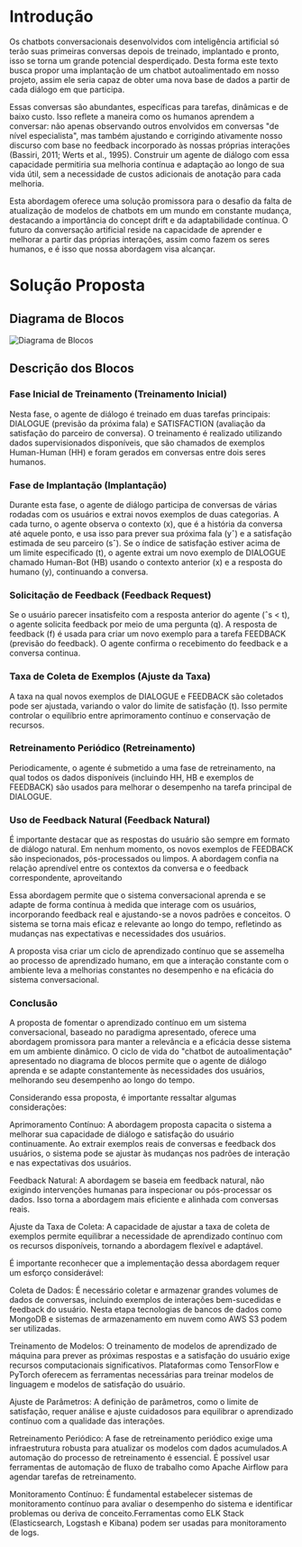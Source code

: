 # Introdução

Os chatbots conversacionais desenvolvidos com inteligência artificial só terão suas primeiras conversas depois de treinado, implantado e pronto, isso se torna um grande potencial desperdiçado. Desta forma este texto busca propor uma implantação de um chatbot autoalimentado em nosso projeto, assim ele seria capaz de obter uma nova base de dados a partir de cada diálogo em que participa.

Essas conversas são abundantes, específicas para tarefas, dinâmicas e de baixo custo. Isso reflete a maneira como os humanos aprendem a conversar: não apenas observando outros envolvidos em conversas "de nível especialista", mas também ajustando e corrigindo ativamente nosso discurso com base no feedback incorporado às nossas próprias interações (Bassiri, 2011; Werts et al., 1995). Construir um agente de diálogo com essa capacidade permitiria sua melhoria contínua e adaptação ao longo de sua vida útil, sem a necessidade de custos adicionais de anotação para cada melhoria.

Esta abordagem oferece uma solução promissora para o desafio da falta de atualização de modelos de chatbots em um mundo em constante mudança, destacando a importância do concept drift e da adaptabilidade contínua. O futuro da conversação artificial reside na capacidade de aprender e melhorar a partir das próprias interações, assim como fazem os seres humanos, e é isso que nossa abordagem visa alcançar.

# Solução Proposta

## Diagrama de Blocos

![Diagrama de Blocos](link_para_a_imagem.png)

## Descrição dos Blocos

### Fase Inicial de Treinamento (Treinamento Inicial)

Nesta fase, o agente de diálogo é treinado em duas tarefas principais: DIALOGUE (previsão da próxima fala) e SATISFACTION (avaliação da satisfação do parceiro de conversa). O treinamento é realizado utilizando dados supervisionados disponíveis, que são chamados de exemplos Human-Human (HH) e foram gerados em conversas entre dois seres humanos.

### Fase de Implantação (Implantação)

Durante esta fase, o agente de diálogo participa de conversas de várias rodadas com os usuários e extrai novos exemplos de duas categorias. A cada turno, o agente observa o contexto (x), que é a história da conversa até aquele ponto, e usa isso para prever sua próxima fala (yˆ) e a satisfação estimada de seu parceiro (sˆ). Se o índice de satisfação estiver acima de um limite especificado (t), o agente extrai um novo exemplo de DIALOGUE chamado Human-Bot (HB) usando o contexto anterior (x) e a resposta do humano (y), continuando a conversa.

### Solicitação de Feedback (Feedback Request)

Se o usuário parecer insatisfeito com a resposta anterior do agente (ˆs < t), o agente solicita feedback por meio de uma pergunta (q). A resposta de feedback (f) é usada para criar um novo exemplo para a tarefa FEEDBACK (previsão do feedback). O agente confirma o recebimento do feedback e a conversa continua.

### Taxa de Coleta de Exemplos (Ajuste da Taxa)

A taxa na qual novos exemplos de DIALOGUE e FEEDBACK são coletados pode ser ajustada, variando o valor do limite de satisfação (t). Isso permite controlar o equilíbrio entre aprimoramento contínuo e conservação de recursos.

### Retreinamento Periódico (Retreinamento)

Periodicamente, o agente é submetido a uma fase de retreinamento, na qual todos os dados disponíveis (incluindo HH, HB e exemplos de FEEDBACK) são usados para melhorar o desempenho na tarefa principal de DIALOGUE.

### Uso de Feedback Natural (Feedback Natural)

É importante destacar que as respostas do usuário são sempre em formato de diálogo natural. Em nenhum momento, os novos exemplos de FEEDBACK são inspecionados, pós-processados ou limpos. A abordagem confia na relação aprendível entre os contextos da conversa e o feedback correspondente, aproveitando

Essa abordagem permite que o sistema conversacional aprenda e se adapte de forma contínua à medida que interage com os usuários, incorporando feedback real e ajustando-se a novos padrões e conceitos. O sistema se torna mais eficaz e relevante ao longo do tempo, refletindo as mudanças nas expectativas e necessidades dos usuários.

A proposta visa criar um ciclo de aprendizado contínuo que se assemelha ao processo de aprendizado humano, em que a interação constante com o ambiente leva a melhorias constantes no desempenho e na eficácia do sistema conversacional.

### Conclusão

A proposta de fomentar o aprendizado contínuo em um sistema conversacional, baseado no paradigma apresentado, oferece uma abordagem promissora para manter a relevância e a eficácia desse sistema em um ambiente dinâmico. O ciclo de vida do "chatbot de autoalimentação" apresentado no diagrama de blocos permite que o agente de diálogo aprenda e se adapte constantemente às necessidades dos usuários, melhorando seu desempenho ao longo do tempo.

Considerando essa proposta, é importante ressaltar algumas considerações:

Aprimoramento Contínuo: A abordagem proposta capacita o sistema a melhorar sua capacidade de diálogo e satisfação do usuário continuamente. Ao extrair exemplos reais de conversas e feedback dos usuários, o sistema pode se ajustar às mudanças nos padrões de interação e nas expectativas dos usuários.

Feedback Natural: A abordagem se baseia em feedback natural, não exigindo intervenções humanas para inspecionar ou pós-processar os dados. Isso torna a abordagem mais eficiente e alinhada com conversas reais.

Ajuste da Taxa de Coleta: A capacidade de ajustar a taxa de coleta de exemplos permite equilibrar a necessidade de aprendizado contínuo com os recursos disponíveis, tornando a abordagem flexível e adaptável.

É importante reconhecer que a implementação dessa abordagem requer um esforço considerável:

Coleta de Dados: É necessário coletar e armazenar grandes volumes de dados de conversas, incluindo exemplos de interações bem-sucedidas e feedback do usuário. Nesta etapa tecnologias de bancos de dados como MongoDB e sistemas de armazenamento em nuvem como AWS S3 podem ser utilizadas.

Treinamento de Modelos: O treinamento de modelos de aprendizado de máquina para prever as próximas respostas e a satisfação do usuário exige recursos computacionais significativos. Plataformas como TensorFlow e PyTorch oferecem as ferramentas necessárias para treinar modelos de linguagem e modelos de satisfação do usuário.

Ajuste de Parâmetros: A definição de parâmetros, como o limite de satisfação, requer análise e ajuste cuidadosos para equilibrar o aprendizado contínuo com a qualidade das interações.

Retreinamento Periódico: A fase de retreinamento periódico exige uma infraestrutura robusta para atualizar os modelos com dados acumulados.A automação do processo de retreinamento é essencial. É possível usar ferramentas de automação de fluxo de trabalho como Apache Airflow para agendar tarefas de retreinamento.

Monitoramento Contínuo: É fundamental estabelecer sistemas de monitoramento contínuo para avaliar o desempenho do sistema e identificar problemas ou deriva de conceito.Ferramentas como ELK Stack (Elasticsearch, Logstash e Kibana) podem ser usadas para monitoramento de logs.